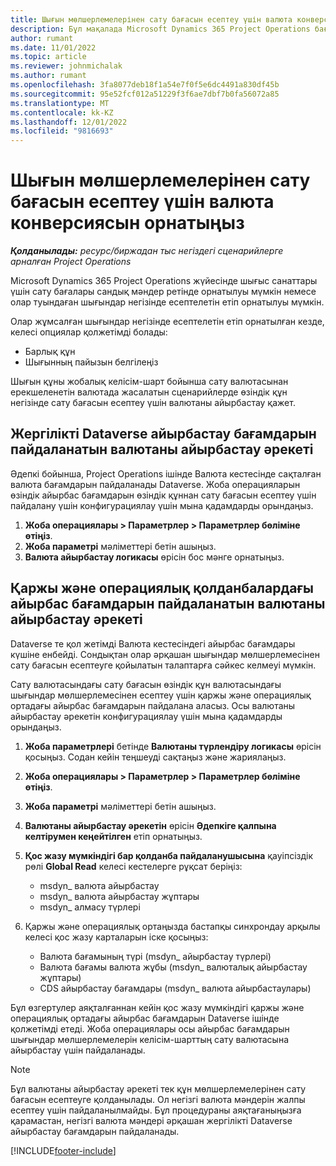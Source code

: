 ```yaml
---
title: Шығын мөлшерлемелерінен сату бағасын есептеу үшін валюта конверсиясын орнатыңыз
description: Бұл мақалада Microsoft Dynamics 365 Project Operations бағалық транзакциялардан сату транзакциялары жасалған кезде қолданылатын валютаны айырбастау әрекетін конфигурациялау жолы түсіндіріледі.
author: rumant
ms.date: 11/01/2022
ms.topic: article
ms.reviewer: johnmichalak
ms.author: rumant
ms.openlocfilehash: 3fa8077deb18f1a54e7f0f5e6dc4491a830df45b
ms.sourcegitcommit: 95e52fcf012a51229f3f6ae7dbf7b0fa56072a85
ms.translationtype: MT
ms.contentlocale: kk-KZ
ms.lasthandoff: 12/01/2022
ms.locfileid: "9816693"
---
```

# <a name="set-up-currency-conversion-to-calculate-sales-prices-from-cost-rates"></a>Шығын мөлшерлемелерінен сату бағасын есептеу үшін валюта конверсиясын орнатыңыз

_**Қолданылады:** ресурс/биржадан тыс негіздегі сценарийлерге арналған Project Operations_

Microsoft Dynamics 365 Project Operations жүйесінде шығыс санаттары үшін сату бағалары сандық мәндер ретінде орнатылуы мүмкін немесе олар туындаған шығындар негізінде есептелетін етіп орнатылуы мүмкін.

Олар жұмсалған шығындар негізінде есептелетін етіп орнатылған кезде, келесі опциялар қолжетімді болады:

- Барлық құн
- Шығынның пайызын белгілеңіз

Шығын құны жобалық келісім-шарт бойынша сату валютасынан ерекшеленетін валютада жасалатын сценарийлерде өзіндік құн негізінде сату бағасын есептеу үшін валютаны айырбастау қажет.

## <a name="currency-conversion-behavior-that-uses-native-dataverse-exchange-rates"></a>Жергілікті Dataverse айырбастау бағамдарын пайдаланатын валютаны айырбастау әрекеті

Әдепкі бойынша, Project Operations ішінде Валюта кестесінде сақталған валюта бағамдарын пайдаланады Dataverse. Жоба операцияларын өзіндік айырбас бағамдарын өзіндік құннан сату бағасын есептеу үшін пайдалану үшін конфигурациялау үшін мына қадамдарды орындаңыз.

1.  **Жоба операциялары \> Параметрлер \> Параметрлер бөліміне өтіңіз**.
1.  **Жоба параметрі** мәліметтері бетін ашыңыз.
1.  **Валюта айырбастау логикасы** өрісін бос мәнге орнатыңыз.

## <a name="currency-conversion-behavior-that-uses-exchange-rates-from-finance-and-operations-apps"></a>Қаржы және операциялық қолданбалардағы айырбас бағамдарын пайдаланатын валютаны айырбастау әрекеті

 Dataverse те қол жетімді Валюта кестесіндегі айырбас бағамдары күшіне енбейді. Сондықтан олар әрқашан шығындар мөлшерлемесінен сату бағасын есептеуге қойылатын талаптарға сәйкес келмеуі мүмкін.

Сату валютасындағы сату бағасын өзіндік құн валютасындағы шығындар мөлшерлемесінен есептеу үшін қаржы және операциялық ортадағы айырбас бағамдарын пайдалана аласыз. Осы валютаны айырбастау әрекетін конфигурациялау үшін мына қадамдарды орындаңыз.

1.  **Жоба параметрлері** бетінде **Валютаны түрлендіру логикасы** өрісін қосыңыз. Содан кейін теңшеуді сақтаңыз және жариялаңыз.
1.  **Жоба операциялары \> Параметрлер \> Параметрлер бөліміне өтіңіз**.
1.  **Жоба параметрі** мәліметтері бетін ашыңыз. 
1.  **Валютаны айырбастау әрекетін** өрісін **Әдепкіге қалпына келтірумен кеңейтілген** етіп орнатыңыз.
1.  **Қос жазу мүмкіндігі бар қолданба пайдаланушысына** қауіпсіздік рөлі **Global Read** келесі кестелерге рұқсат беріңіз:

    - msdyn\_ валюта айырбастау
    - msdyn\_ валюта айырбастау жұптары
    - msdyn\_ алмасу түрлері

1. Қаржы және операциялық ортаңызда бастапқы синхрондау арқылы келесі қос жазу карталарын іске қосыңыз:

    - Валюта бағамының түрі (msdyn\_ айырбастау түрлері)
    - Валюта бағамы валюта жұбы (msdyn\_ валюталық айырбастау жұптары)
    - CDS айырбастау бағамдары (msdyn\_ валюта айырбастаулары)

Бұл өзгертулер аяқталғаннан кейін қос жазу мүмкіндігі қаржы және операциялық ортадағы айырбас бағамдарын Dataverse ішінде қолжетімді етеді. Жоба операциялары осы айырбас бағамдарын шығындар мөлшерлемелерін келісім-шарттың сату валютасына айырбастау үшін пайдаланады.

> [!NOTE]
> Бұл валютаны айырбастау әрекеті тек құн мөлшерлемелерінен сату бағасын есептеуге қолданылады. Ол негізгі валюта мәндерін жалпы есептеу үшін пайдаланылмайды. Бұл процедураны аяқтағаныңызға қарамастан, негізгі валюта мәндері әрқашан жергілікті Dataverse айырбастау бағамдарын пайдаланады.

[!INCLUDE[footer-include](../includes/footer-banner.md)]
